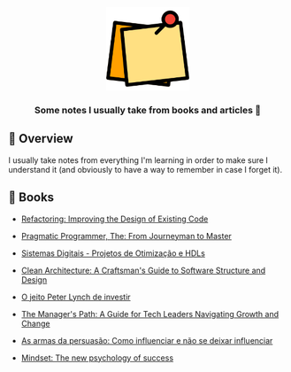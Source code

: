 <p align="center">
	<img src="./icon.png" width="150" alt="notes icon" />
</p>

<h3 align="center">
  Some notes I usually take from books and articles 📒
</h3>

## 📌 Overview

I usually take notes from everything I'm learning in order to make sure I understand it (and obviously to have a way to remember in case I forget it).

## 📓 Books

- [Refactoring: Improving the Design of Existing Code](./books/refactoring-improving-the-design-of-existing-code.md)

- [Pragmatic Programmer, The: From Journeyman to Master](./books/pragmatic-programmer-the-from-journeyman-to-master.md)

- [Sistemas Digitais - Projetos de Otimização e HDLs](./books/sistemas-digitais-projetos-de-otimizacao-e-hdls.md)

- [Clean Architecture: A Craftsman's Guide to Software Structure and Design](./books/clean-architecture-a-craftsmans-guide-to-software-structure-and-design.md)

- [O jeito Peter Lynch de investir](./books/o-jeito-peter-lynch-de-investir.md)

- [The Manager's Path: A Guide for Tech Leaders Navigating Growth and Change](./books/the-managers-path-a-guide-for-tech-leaders-navigating-growth-and-change.md)

- [As armas da persuasão: Como influenciar e não se deixar influenciar](./books/as-armas-da-persuasao-como-influenciar-e-nao-se-deixar-influenciar.md)

- [Mindset: The new psychology of success](./books/mindset-the-new-psychology-of-success.md)

